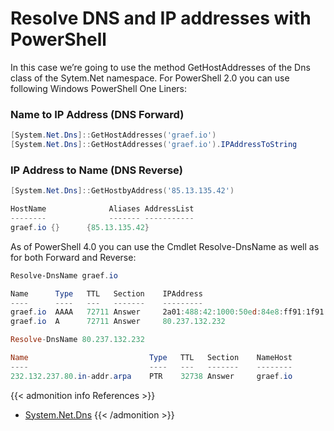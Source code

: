 # Resolve DNS and IP addresses with PowerShell


In this case we’re going to use the method GetHostAddresses of the Dns class of the Sytem.Net namespace.
For PowerShell 2.0 you can use following Windows PowerShell One Liners:

### Name to IP Address (DNS Forward)

```powershell
[System.Net.Dns]::GetHostAddresses('graef.io')
[System.Net.Dns]::GetHostAddresses('graef.io').IPAddressToString
```

### IP Address to Name (DNS Reverse)

```powershell
[System.Net.Dns]::GetHostbyAddress('85.13.135.42')

HostName              Aliases AddressList
--------              ------- -----------
graef.io {}      {85.13.135.42}
```

As of PowerShell 4.0 you can use the Cmdlet Resolve-DnsName as well as for both Forward and Reverse:

```powershell
Resolve-DnsName graef.io

Name      Type   TTL   Section    IPAddress
----      ----   ---   -------    ---------
graef.io  AAAA   72711 Answer     2a01:488:42:1000:50ed:84e8:ff91:1f91
graef.io  A      72711 Answer     80.237.132.232

Resolve-DnsName 80.237.132.232

Name                           Type   TTL   Section    NameHost
----                           ----   ---   -------    --------
232.132.237.80.in-addr.arpa    PTR    32738 Answer     graef.io
```

{{< admonition info References >}}
- [System.Net.Dns](https://docs.microsoft.com/en-us/dotnet/api/system.net.dns.gethostaddresses?view=net-5.0)
{{< /admonition >}}


